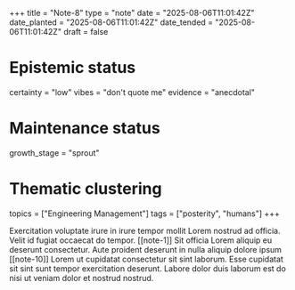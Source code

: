 +++
title = "Note-8"
type = "note"
date = "2025-08-06T11:01:42Z"
date_planted = "2025-08-06T11:01:42Z"
date_tended = "2025-08-06T11:01:42Z"
draft = false
# Epistemic status
certainty = "low"
vibes = "don't quote me"
evidence = "anecdotal"
# Maintenance status
growth_stage = "sprout"
# Thematic clustering
topics = ["Engineering Management"]
tags = ["posterity", "humans"]
+++

Exercitation voluptate irure in irure tempor mollit Lorem nostrud ad officia. Velit id fugiat occaecat do tempor. [[note-1]] Sit officia Lorem aliquip eu deserunt consectetur. Aute proident deserunt in nulla aliquip dolore ipsum [[note-10]] Lorem ut cupidatat consectetur sit sint laborum. Esse cupidatat sit sint sunt tempor exercitation deserunt. Labore dolor duis laborum est do nisi ut veniam dolor et nostrud nostrud.
